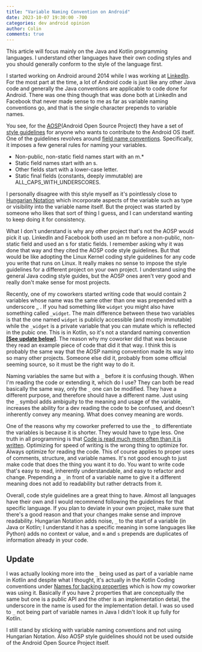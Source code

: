 ```yaml
---
title: "Variable Naming Convention on Android"
date: 2023-10-07 19:30:00 -700
categories: dev android opinion
author: Colin
comments: true
---
```

This article will focus mainly on the Java and Kotlin programming languages. I understand other languages have their own coding styles and you should generally conform to the style of the language first.

I started working on Android around 2014 while I was working at [LinkedIn](https://www.linkedin.com). For the most part at the time, a lot of Android code is just like any other Java code and generally the Java conventions are applicable to code done for Android. There was one thing though that was done both at LinkedIn and Facebook that never made sense to me as far as variable naming conventions go, and that is the single character prepends to variable names.

You see, for the [AOSP](https://source.android.com/)(Android Open Source Project) they have a set of [style guidelines](https://source.android.com/docs/setup/contribute/code-style) for anyone who wants to contribute to the Android OS itself. One of the guidelines revolves around [field name conventions](https://source.android.com/docs/setup/contribute/code-style#follow-field-naming-conventions). Specifically, it imposes a few general rules for naming your variables.

* Non-public, non-static field names start with an m.*
* Static field names start with an s.
* Other fields start with a lower-case letter.
* Static final fields (constants, deeply immutable) are ALL_CAPS_WITH_UNDERSCORES.

I personally disagree with this style myself as it's pointlessly close to [Hungarian Notation](https://en.wikipedia.org/wiki/Hungarian_notation) which incorporate aspects of the variable such as type or visibility into the variable name itself. But the project was started by someone who likes that sort of thing I guess, and I can understand wanting to keep doing it for consistency.

What I don't understand is why any other project that's not the AOSP would pick it up. LinkedIn and Facebook both used an m before a non-public, non-static field and used an s for static fields. I remember asking why it was done that way and they cited the AOSP code style guidelines. But that would be like adopting the Linux Kernel coding style guidelines for any code you write that runs on Linux. It really makes no sense to impose the style guidelines for a different project on your own project. I understand using the general Java coding style guides, but the AOSP ones aren't very good and really don't make sense for most projects.

Recently, one of my coworkers started writing code that would contain 2 variables whose name was the same other than one was prepended with a underscore _ . If you had something like `widget` you might also have something called `_widget`. The main difference between these two variables is that the one named `widget` is publicly accessible (and mostly immutable) while the `_widget` is a private variable that you can mutate which is reflected in the pubic one. This is in Kotlin, so it's not a standard naming convention [**\[See update below\]**](#update). The reason why my coworker did that was because they read an example piece of code that did it that way. I think this is probably the same way that the AOSP naming convention made its way into so many other projects. Someone else did it, probably from some official seeming source, so it must be the right way to do it.

Naming variables the same but with a `_` before it is confusing though. When I'm reading the code or extending it, which do I use? They can both be read basically the same way, only the `_` one can be modified. They have a different purpose, and therefore should have a different name. Just using the `_` symbol adds ambiguity to the meaning and usage of the variable, increases the ability for a dev reading the code to be confused, and doesn't inherently convey any meaning. What does convey meaning are words.

One of the reasons why my coworker preferred to use the `_` to differentiate the variables is because it is shorter. They would have to type less. One truth in all programming is that [Code is read much more often than it is written](https://devblogs.microsoft.com/oldnewthing/20070406-00/?p=27343). Optimizing for speed of writing is the wrong thing to optimize for. Always optimize for reading the code. This of course applies to proper uses of comments, structure, and variable names. It's not good enough to just make code that does the thing you want it to do. You want to write code that's easy to read, inherently understandable, and easy to refactor and change. Prepending a `_` in front of a variable name to give it a different meaning does not add to readability but rather detracts from it.

Overall, code style guidelines are a great thing to have. Almost all languages have their own and I would recommend following the guidelines for that specific language. If you plan to deviate in your own project, make sure that there's a good reason and that your changes make sense and improve readability. Hungarian Notation adds noise, `_` to the start of a variable (in Java or Kotlin; I understand it has a specific meaning in some languages like Python) adds no context or value, and `m` and `s` prepends are duplicates of information already in your code.

## Update
I was actually looking more into the `_` being used as part of a variable name in Kotlin and despite what I thought, it's actually in the Kotlin Coding conventions under [Names for backing properties](https://kotlinlang.org/docs/coding-conventions.html#names-for-backing-properties) which is how my coworker was using it. Basically if you have 2 properties that are conceptually the same but one is a public API and the other is an implementation detail, the underscore in the name is used for the implementation detail. I was so used to `_` not being part of variable names in Java I didn't look it up fully for Kotlin.

I still stand by sticking with variable naming conventions and not using Hungarian Notation. Also AOSP style guidelines should not be used outside of the Android Open Source Project itself.
